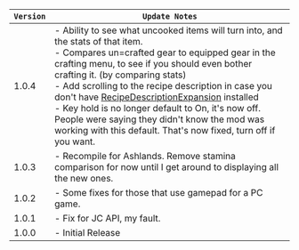 | `Version` | `Update Notes`                                                                                                                                                                                                                                                                                                                                                                                                                                                                                                                                                                                   |
|-----------|--------------------------------------------------------------------------------------------------------------------------------------------------------------------------------------------------------------------------------------------------------------------------------------------------------------------------------------------------------------------------------------------------------------------------------------------------------------------------------------------------------------------------------------------------------------------------------------------------|
| 1.0.4     | - Ability to see what uncooked items will turn into, and the stats of that item. <br/> - Compares un=crafted gear to equipped gear in the crafting menu, to see if you should even bother crafting it. (by comparing stats)<br/> - Add scrolling to the recipe description in case you don't have [RecipeDescriptionExpansion](https://thunderstore.io/c/valheim/p/Azumatt/Recipe_Description_Expansion/) installed<br/> - Key hold is no longer default to On, it's now off. People were saying they didn't know the mod was working with this default. That's now fixed, turn off if you want. |
| 1.0.3     | - Recompile for Ashlands. Remove stamina comparison for now until I get around to displaying all the new ones.                                                                                                                                                                                                                                                                                                                                                                                                                                                                                   |
| 1.0.2     | - Some fixes for those that use gamepad for a PC game.                                                                                                                                                                                                                                                                                                                                                                                                                                                                                                                                           |
| 1.0.1     | - Fix for JC API, my fault.                                                                                                                                                                                                                                                                                                                                                                                                                                                                                                                                                                      |
| 1.0.0     | - Initial Release                                                                                                                                                                                                                                                                                                                                                                                                                                                                                                                                                                                |